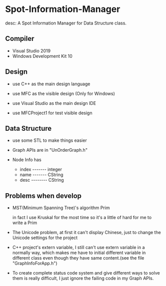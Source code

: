 # Spot-Information-Manager
desc: A Spot Information Manager for Data Structure class.



## Compiler

- Visual Studio 2019
- Windows Development Kit 10



## Design

- use C++ as the main design language

- use MFC as the visible design (Only for Windows)
- use Visual Studio as the main design IDE
- use MFCProject1 for test visible design


## Data Structure

- use some STL to make things easier

- Graph APIs are in "UnOrderGraph.h"

- Node Info has

  - index ------- integer
  - name ------- CString
  - desc -------- CString

  

## Problems when develop

- MST(Minimum Spanning Tree)'s algorithm Prim

  in fact I use Kruskal for the most time so it's a little of hard for me to write a Prim

- The Unicode problem, at first it can't display Chinese, just to change the Unicode settings for the project

- C++ project's extern variable, I still can't use extern variable in a normally way, which makes me have to initial different variable in different class even though they have same content.(see the file "GraphInfoForApp.h")

- To create complete status code system and give different ways to solve them is really difficult, I just ignore the failing code in my Graph APIs.
